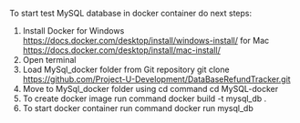 To start test MySQL database in docker container do next steps:

1. Install Docker for Windows https://docs.docker.com/desktop/install/windows-install/ for Mac https://docs.docker.com/desktop/install/mac-install/
2. Open terminal
3. Load MySql_docker folder from Git repository git clone https://github.com/Project-U-Development/DataBaseRefundTracker.git
4. Move to MySql_docker folder using cd command cd MySQL-docker
5. To create docker image run command docker build -t mysql_db .
6. To start docker container run command docker run mysql_db
